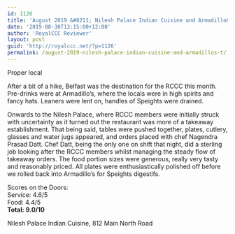 ```yaml
---
id: 1126
title: 'August 2019 &#8211; Nilesh Palace Indian Cuisine and Armadillo&#8217;s'
date: '2019-08-30T13:15:00+12:00'
author: 'RoyalCCC Reviewer'
layout: post
guid: 'http://royalccc.net/?p=1126'
permalink: /august-2019-nilesh-palace-indian-cuisine-and-armadillos-t/
---
```


Proper local

After a bit of a hike, Belfast was the destination for the RCCC this month. Pre-drinks were at Armadillo’s, where the locals were in high spirits and fancy hats. Leaners were lent on, handles of Speights were drained.

Onwards to the Nilesh Palace, where RCCC members were initially struck with uncertainty as it turned out the restaurant was more of a takeaway establishment. That being said, tables were pushed together, plates, cutlery, glasses and water jugs appeared, and orders placed with chef Nagendra Prasad Datt. Chef Datt, being the only one on shift that night, did a sterling job looking after the RCCC members whilst managing the steady flow of takeaway orders. The food portion sizes were generous, really very tasty and reasonably priced. All plates were enthusiastically polished off before we rolled back into Armadillo’s for Speights digestifs.

Scores on the Doors:  
Service: 4.6/5  
Food: 4.4/5  
**Total: 9.0/10**

Nilesh Palace Indian Cuisine, 812 Main North Road